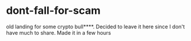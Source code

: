 # dont-fall-for-scam
old landing for some crypto bull****. Decided to leave it here since I don't have much to share. Made it in a few hours
